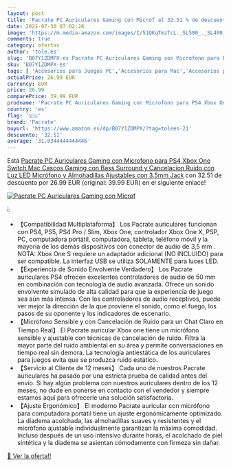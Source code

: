 ```yaml
---
layout: post
title: 'Pacrate PC Auriculares Gaming con Microf al 32.51 % de descuento'
date: 2021-07-30 07:02:28
image: 'https://m.media-amazon.com/images/I/51QKqTmzTcL._SL500_._SL400_.jpg'
comments: true
category: ofertas
author: 'tole.es'
slug: 'B07Y1ZDMPX-es Pacrate PC Auriculares Gaming con Microfono para PS4 Xbox...'
sku: 'B07Y1ZDMPX-es'
tags: [ 'Accesorios para Juegos PC','Accesorios para Mac','Accesorios para Nintendo Switch','Accesorios para PlayStation 4','Accesorios para Xbox One','Auriculares gaming con micrófono para PlayStation 4','Auriculares gaming para Mac','Auriculares gaming para Nintendo Switch','Auriculares gaming para PC','Auriculares gaming para Xbox One','Electrónica','Hardware y juegos para Nintendo Switch','Hardware y juegos para PlayStation 4','Hardware y juegos para Xbox One','Juegos y Accesorios para Mac','Juegos y Accesorios para PC','Videojuegos','pacrate','ps4','xbox', ]
actualPrice: 26.99 EUR
currency: EUR
price: 26.99
comparePrice: 39.99 EUR
prodname: 'Pacrate PC Auriculares Gaming con Microfono para PS4 Xbox One  Switch  Mac  Cascos Gaming con Bass Surround y Cancelacion Ruido con Luz LED  Micrófono y Almohadillas Ajustables con 3.5mm Jack'
country: 'es'
flag: '🇪🇸'
brand: 'Pacrate'
buyurl: 'https://www.amazon.es/dp/B07Y1ZDMPX/?tag=tolees-21'
descuento: '32.51'
average: '31.8344444444446'
---
```


Está [Pacrate PC Auriculares Gaming con Microfono para PS4 Xbox One  Switch  Mac  Cascos Gaming con Bass Surround y Cancelacion Ruido con Luz LED  Micrófono y Almohadillas Ajustables con 3.5mm Jack](https://www.amazon.es/dp/B07Y1ZDMPX/?tag=tolees-21) con 32.51 de descuento por 26.99 EUR (original: 39.99 EUR) en el siguiente enlace!

[![Pacrate PC Auriculares Gaming con Microf](https://m.media-amazon.com/images/I/51QKqTmzTcL._SL500_._SL400_.jpg)](https://www.amazon.es/dp/B07Y1ZDMPX/?tag=tolees-21)

ℹ️:

- 【Compatibilidad Multiplataforma】 Los Pacrate auriculares funcionan con PS4, PS5, PS4 Pro / Slim, Xbox One, controlador Xbox One X, PSP, PC, computadora portátil, computadora, tableta, teléfono móvil y la mayoría de los demás dispositivos con conector de audio de 3,5 mm . NOTA: Xbox One S requiere un adaptador adicional (NO INCLUIDO) para ser compatible. La interfaz USB se utiliza SOLAMENTE para luces LED.
- 【Experiencia de Sonido Envolvente Verdadero】 Los Pacrate auriculares PS4 ofrecen excelentes controladores de audio de 50 mm en combinación con tecnología de audio avanzada. Ofrece un sonido envolvente simulado de alta calidad para que la experiencia de juego sea aún más intensa. Con los controladores de audio receptivos, puede ver mejor la dirección de la que proviene el sonido, como el fuego, los pasos de su oponente y los indicadores de escenario.
- 【Micrófono Sensible y con Cancelación de Ruido para un Chat Claro en Tiempo Real】 El Pacrate auricular Xbox one tiene un micrófono sensible y ajustable con técnicas de cancelación de ruido. Filtra la mayor parte del ruido ambiental en su área y permite conversaciones en tiempo real sin demora. La tecnología antiestática de los auriculares para juegos evita que se produzca ruido estático.
- 【Servicio al Cliente de 12 meses】 Cada uno de nuestros Pacrate auriculares ha pasado por una estricta prueba de calidad antes del envío. Si hay algún problema con nuestros auriculares dentro de los 12 meses, no dude en ponerse en contacto con el vendedor y siempre estamos aquí para ofrecerle una solución satisfactoria.
- 【Ajuste Ergonómico】 El moderno Pacrate auricular con micrófono para computadora portátil tiene un ajuste ergonómicamente optimizado. La diadema acolchada, las almohadillas suaves y resistentes y el micrófono ajustable individualmente garantizan la máxima comodidad. Incluso después de un uso intensivo durante horas, el acolchado de piel sintética y la diadema se asientan cómodamente con firmeza sin dañar.

[🛒 Ver la oferta!!](https://www.amazon.es/dp/B07Y1ZDMPX/?tag=tolees-21)
